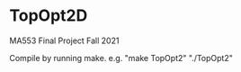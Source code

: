# TopOpt2D
MA553 Final Project Fall 2021

Compile by running make.
e.g. "make TopOpt2"
     "./TopOpt2"
